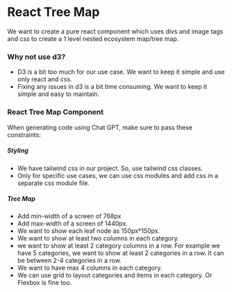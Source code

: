 # React Tree Map

We want to create a pure react component which uses divs and image tags and css to create a 1 level nested ecosystem map/tree map.

### Why not use d3?
- D3 is a bit too much for our use case. We want to keep it simple and use only react and css.
- Fixing any issues in d3 is a bit time consuming. We want to keep it simple and easy to maintain.

### React Tree Map Component

When generating code using Chat GPT, make sure to pass these constraints:

##### Styling
- We have tailwind css in our project. So, use tailwind css classes.
- Only for specific use cases, we can use css modules and add css in a separate css module file.

##### Tree Map
- Add min-width of a screen of 768px
- Add max-width of a screen of 1440px.
- We want to show each leaf node as 150px*150px.
- We want to show at least two columns in each category.
- we want to show at least 2 category columns in a row. For example we have 5 categories, we want to show at least 2 categories in a row. It can be between 2-4 categories in a row.
- We want to have max 4 columns in each category.
- We can use grid to layout categories and items in each category. Or Flexbox is fine too.
